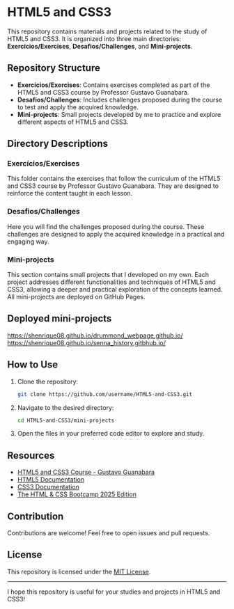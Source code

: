 # HTML5 and CSS3

This repository contains materials and projects related to the study of HTML5 and CSS3. It is organized into three main directories: **Exercícios/Exercises**, **Desafios/Challenges**, and **Mini-projects**.

## Repository Structure

- **Exercícios/Exercises**: Contains exercises completed as part of the HTML5 and CSS3 course by Professor Gustavo Guanabara.
- **Desafios/Challenges**: Includes challenges proposed during the course to test and apply the acquired knowledge.
- **Mini-projects**: Small projects developed by me to practice and explore different aspects of HTML5 and CSS3.

## Directory Descriptions

### Exercícios/Exercises

This folder contains the exercises that follow the curriculum of the HTML5 and CSS3 course by Professor Gustavo Guanabara. They are designed to reinforce the content taught in each lesson.

### Desafios/Challenges

Here you will find the challenges proposed during the course. These challenges are designed to apply the acquired knowledge in a practical and engaging way.

### Mini-projects

This section contains small projects that I developed on my own. Each project addresses different functionalities and techniques of HTML5 and CSS3, allowing a deeper and practical exploration of the concepts learned.
All mini-projects are deployed on GitHub Pages.
## Deployed mini-projects
https://shenrique08.github.io/drummond_webpage.github.io/ <br>
https://shenrique08.github.io/senna_history.gitbhub.io/

## How to Use

1. Clone the repository:
    ```bash
    git clone https://github.com/username/HTML5-and-CSS3.git
    ```
2. Navigate to the desired directory:
    ```bash
    cd HTML5-and-CSS3/mini-projects
    ```
3. Open the files in your preferred code editor to explore and study.

## Resources

- [HTML5 and CSS3 Course - Gustavo Guanabara](https://www.cursoemvideo.com/curso/html5-css3/)
- [HTML5 Documentation](https://developer.mozilla.org/en-US/docs/Web/HTML)
- [CSS3 Documentation](https://developer.mozilla.org/en-US/docs/Web/CSS)
- [The HTML & CSS Bootcamp 2025 Edition](https://www.udemy.com/course/html-and-css-bootcamp/)

## Contribution

Contributions are welcome! Feel free to open issues and pull requests.

## License

This repository is licensed under the [MIT License](LICENSE).

---

I hope this repository is useful for your studies and projects in HTML5 and CSS3!

